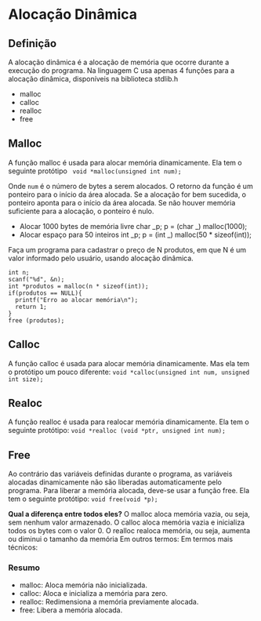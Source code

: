 # Alocação Dinâmica

## Definição

A alocação dinâmica é a alocação de memória que ocorre durante a execução do programa.
Na linguagem C usa apenas 4 funções para a alocação dinâmica, disponíveis na biblioteca stdlib.h

- malloc
- calloc
- realloc
- free

## Malloc

A função malloc é usada para alocar memória dinamicamente. Ela tem o seguinte protótipo ` void *malloc(unsigned int num);`

Onde `num` é o número de bytes a serem alocados. O retorno da
função é um ponteiro para o início da área alocada. Se a alocação for bem sucedida, o ponteiro aponta para o início da área alocada. Se não houver memória suficiente para a alocação, o ponteiro é nulo.

- Alocar 1000 bytes de memória livre
  char _p;
  p = (char _) malloc(1000);
- Alocar espaço para 50 inteiros
  int _p;
  p = (int _) malloc(50 \* sizeof(int));

Faça um programa para cadastrar o preço de N produtos, em que N é um valor informado pelo usuário, usando alocação dinâmica.

```
int n;
scanf("%d", &n);
int *produtos = malloc(n * sizeof(int));
if(produtos == NULL){
  printf("Erro ao alocar memória\n");
  return 1;
}
free (produtos);
```

## Calloc

A função calloc é usada para alocar memória dinamicamente. Mas ela tem o protótipo um pouco diferente:
`void *calloc(unsigned int num, unsigned int size);`

## Realoc

A função realloc é usada para realocar memória dinamicamente. Ela tem o seguinte protótipo:
`void *realloc (void *ptr, unsigned int num);`

## Free

Ao contrário das variáveis definidas durante o programa, as variáveis alocadas dinamicamente não são liberadas automaticamente pelo programa.
Para liberar a memória alocada, deve-se usar a função free. Ela tem o seguinte protótipo:
`void free(void *p);`

**Qual a diferença entre todos eles?**
O malloc aloca memória vazia, ou seja, sem nenhum valor armazenado.
O calloc aloca memória vazia e inicializa todos os bytes com o valor 0.
O realloc realoca memória, ou seja, aumenta ou diminui o tamanho da memória
Em outros termos:
Em termos mais técnicos:

### Resumo

- malloc: Aloca memória não inicializada.
- calloc: Aloca e inicializa a memória para zero.
- realloc: Redimensiona a memória previamente alocada.
- free: Libera a memória alocada.
